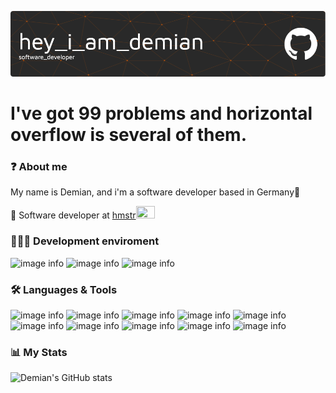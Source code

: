 ![Header](./github-header-image.png)

# I've got 99 problems and horizontal overflow is several of them.
### ❓ About me
My name is Demian, and i'm a software developer based in Germany📍

🏦 Software developer at <a href=https://hmstr.de/>hmstr</a><img src="https://camo.githubusercontent.com/63371d36886ee658f5a97401f393e1ab1684b2fd3de674b8f5efc7d410b2a3d0/68747470733a2f2f6d656469612e67697068792e636f6d2f6d656469612f57556c706c634d704f43456d5447427442572f67697068792e676966" height="20px" width="30px" />

### 👨🏼‍💻 Development enviroment
![image info](https://img.shields.io/badge/Apple-MacBook_Pro_2022-999999?style=for-the-badge&logo=apple&logoColor=white)
![image info](https://img.shields.io/badge/mac%20os-000000?style=for-the-badge&logo=apple&logoColor=white)
![image info](https://img.shields.io/badge/IntelliJ_IDEA-000000.svg?style=for-the-badge&logo=intellij-idea&logoColor=white)

### 🛠 Languages & Tools
![image info](https://img.shields.io/badge/Google_Cloud-4285F4?style=for-the-badge&logo=google-cloud&logoColor=white)
![image info](https://img.shields.io/badge/Python-14354C?style=for-the-badge&logo=python&logoColor=white)
![image info](https://img.shields.io/badge/HTML-239120?style=for-the-badge&logo=html5&logoColor=white)
![image info](https://img.shields.io/badge/CSS-239120?&style=for-the-badge&logo=css3&logoColor=white)
![image info](https://img.shields.io/badge/JavaScript-323330?style=for-the-badge&logo=javascript&logoColor=F7DF1E)
![image info](https://img.shields.io/badge/JavaScript-323330?style=for-the-badge&logo=javascript&logoColor=F7DF1E)
![image info](https://img.shields.io/badge/React-20232A?style=for-the-badge&logo=react&logoColor=61DAFB)
![image info](https://img.shields.io/badge/Material--UI-0081CB?style=for-the-badge&logo=material-ui&logoColor=white)
![image info](https://img.shields.io/badge/Redux-593D88?style=for-the-badge&logo=redux&logoColor=white)
![image info](https://img.shields.io/badge/MongoDB-4EA94B?style=for-the-badge&logo=mongodb&logoColor=white)

### 📊 My Stats
![Demian's GitHub stats](https://github-readme-stats.vercel.app/api?username=dmarkenstein&count_private=true)

<!--
**dmarkenstein/dmarkenstein** is a ✨ _special_ ✨ repository because its `README.md` (this file) appears on your GitHub profile.

Here are some ideas to get you started:

- 🔭 I’m currently working on ...
- 🌱 I’m currently learning ...
- 👯 I’m looking to collaborate on ...
- 🤔 I’m looking for help with ...
- 💬 Ask me about ...
- 📫 How to reach me: ...
- 😄 Pronouns: ...
- ⚡ Fun fact: ...
-->
